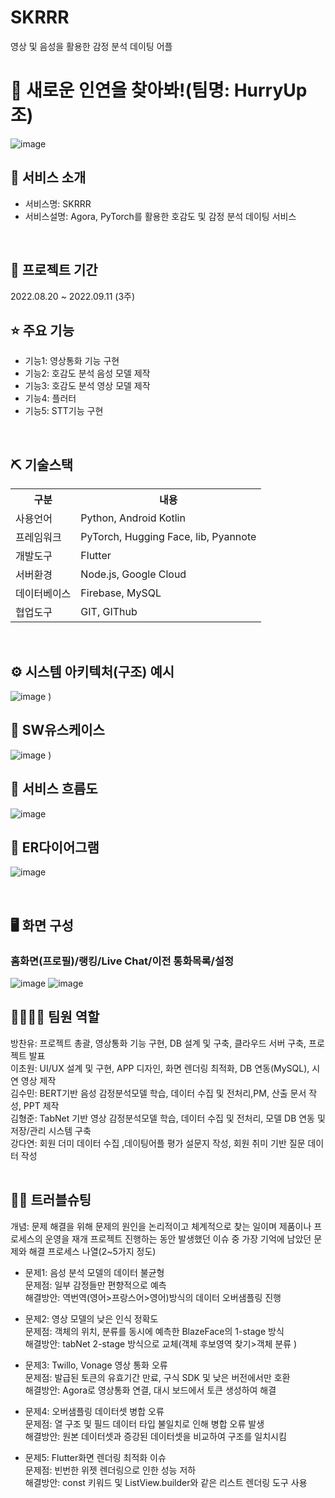 # SKRRR
영상 및 음성을 활용한 감정 분석 데이팅 어플
# 📎 새로운 인연을 찾아봐!(팀명: HurryUp조)
![image](https://github.com/user-attachments/assets/c2cde952-1e5c-403e-8ee8-d3aca10d0b6a)


## 👀 서비스 소개
* 서비스명: SKRRR
* 서비스설명: Agora, PyTorch를 활용한 호감도 및 감정 분석 데이팅 서비스
<br>

## 📅 프로젝트 기간
2022.08.20 ~ 2022.09.11 (3주)
<br>

## ⭐ 주요 기능
* 기능1: 영상통화 기능 구현
* 기능2: 호감도 분석 음성 모델 제작 
* 기능3: 호감도 분석 영상 모델 제작 
* 기능4: 플러터 
* 기능5: STT기능 구현
<br>

## ⛏ 기술스택
<table>
    <tr>
        <th>구분</th>
        <th>내용</th>
    </tr>
    <tr>
        <td>사용언어</td>
        <td>
            Python, Android Kotlin
        </td>
    </tr>
    <tr>
        <td>프레임워크</td>
        <td>
            PyTorch, Hugging Face, lib, Pyannote
        </td>
    </tr>
    <tr>
        <td>개발도구</td>
        <td>
            Flutter
        </td>
    </tr>
    <tr>
        <td>서버환경</td>
        <td>
           Node.js, Google Cloud
        </td>
    </tr>
    <tr>
        <td>데이터베이스</td>
        <td>
            Firebase, MySQL
        </td>
    </tr>
    <tr>
        <td>협업도구</td>
        <td>
            GIT, GIThub
        </td>
    </tr>
</table>


<br>

## ⚙ 시스템 아키텍처(구조) 예시 
![image](https://github.com/user-attachments/assets/949a7bf0-8af0-4a73-8507-968ebd73534d)
)
<br>

## 📌 SW유스케이스
![image](https://github.com/user-attachments/assets/f2577b72-8fcf-43f3-b008-adb5907f8ec4)
)
<br>

## 📌 서비스 흐름도
![image](https://github.com/user-attachments/assets/6e8fd656-e9cb-4c85-b3b9-556570eb753b)
<br>

## 📌 ER다이어그램
![image](https://github.com/user-attachments/assets/638b5735-071d-4b0b-bcb2-2c5e30100737)

<br>

## 🖥 화면 구성

### 홈화면(프로필)/랭킹/Live Chat/이전 통화목록/설정
![image](https://github.com/user-attachments/assets/ad1a9687-96cf-4d3a-833e-6fc99358de02)
![image](https://github.com/user-attachments/assets/93acd331-2b8e-4536-9cb9-035d218faf36)
<br>


## 👨‍👩‍👦‍👦 팀원 역할
<table>
  <tr>
    방찬유: 프로젝트 총괄, 영상통화 기능 구현, DB 설계 및 구축, 클라우드 서버 구축, 프로젝트 발표<br>
    이초원: UI/UX 설계 및 구현, APP 디자인, 화면 렌더링 최적화, DB 연동(MySQL), 시연 영상 제작<br>
    김수민: BERT기반 음성 감정분석모델 학습, 데이터 수집 및 전처리,PM, 산출 문서 작성, PPT 제작<br>
    김형준: TabNet 기반 영상 감정분석모델 학습, 데이터 수집 및 전처리, 모델 DB 연동 및 저장/관리 시스템 구축<br>
    강다연: 회원 더미 데이터 수집 ,데이팅어플 평가 설문지 작성, 회원 취미 기반 질문 데이터 작성 <br>
  </tr>
</table>

## 🤾‍♂️ 트러블슈팅
개념: 문제 해결을 위해 문제의 원인을 논리적이고 체계적으로 찾는 일이며 제품이나 프로세스의 운영을 재개
프로젝트 진행하는 동안 발생했던 이슈 중 가장 기억에 남았던 문제와 해결 프로세스 나열(2~5가지 정도)
  
* 문제1:  음성 분석 모델의 데이터 불균형<br>
문제점: 일부 감정들만 편향적으로 예측 <br>
해결방안: 역번역(영어>프랑스어>영어)방식의 데이터 오버샘플링 진행
 
* 문제2: 영상 모델의 낮은 인식 정확도<br>
 문제점: 객체의 위치, 분류를 동시에 예측한 BlazeFace의 1-stage 방식 <br>
 해결방안: tabNet 2-stage 방식으로 교체(객체 후보영역 찾기>객체 분류 )

* 문제3: Twillo, Vonage 영상 통화 오류<br>
 문제점: 발급된 토큰의 유효기간 만료, 구식 SDK 및 낮은 버전에서만 호환 <br>
 해결방안: Agora로 영상통화 연결, 대시 보드에서 토큰 생성하여 해결 

* 문제4: 오버샘플링 데이터셋 병합 오류<br>
 문제점: 열 구조 및 필드 데이터 타입 불일치로 인해 병합 오류 발생 <br>
 해결방안: 원본 데이터셋과 증강된 데이터셋을 비교하여 구조를 일치시킴 

* 문제5: Flutter화면 렌더링 최적화 이슈<br>
 문제점: 빈번한 위젯 렌더링으로 인한 성능 저하 <br>
 해결방안: const 키워드 및 ListView.builder와 같은 리스트 렌더링 도구 사용








